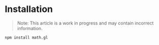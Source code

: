 # Installation

> Note: This article is a work in progress and may contain incorrect information.

```
npm install math.gl
```
